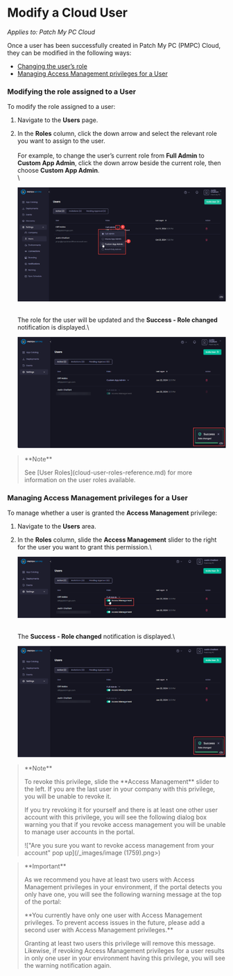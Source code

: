 # Modify a Cloud User

_Applies to: Patch My PC Cloud_

Once a user has been successfully created in Patch My PC (PMPC) Cloud, they can be modified in the following ways:

* [Changing the user’s role](modify-a-cloud-user.md#modifying-the-role-assigned-to-a-user)
* [Managing Access Management privileges for a User](modify-a-cloud-user.md#managing-access-management-privileges-for-a-user)

### Modifying the role assigned to a User

To modify the role assigned to a user:

1. Navigate to the **Users** page.
2.  In the **Roles** column, click the down arrow and select the relevant role you want to assign to the user.\
    \
    For example, to change the user’s current role from **Full Admin** to **Custom App Admin**, click the down arrow beside the current role, then choose **Custom App Admin**.\
    \


    ![Selecting the required user role from the list of roles dropdown](/_images/image-(2118).png "Selecting the required user role from the list of roles dropdown")

    \
    The role for the user will be updated and the **Success - Role changed** notification is displayed.\


    ![“Success - Role changed” notification](/_images/image-(1648).png "“Success - Role changed” notification")

<blockquote class="wp-block-quote">
<p>**Note**</p>
<p>See [User Roles](cloud-user-roles-reference.md) for more information on the user roles available.</p>
</blockquote>

### Managing Access Management privileges for a User

To manage whether a user is granted the **Access Management** privilege:

1. Navigate to the **Users** area.
2.  In the **Roles** column, slide the **Access Management** slider to the right for the user you want to grant this permission.\


    ![Using the slider to grant “Access Management” privileges](/_images/image-(1649).png "Using the slider to grant “Access Management” privileges")

    \
    The **Success - Role changed** notification is displayed.\


    ![The “Success - Role changed&#x22; notification](/_images/image-(1650).png "The “Success - Role changed&#x22; notification")

<blockquote class="wp-block-quote">
<p>**Note**</p>
<p>To revoke this privilege, slide the **Access Management** slider to the left. If you are the last user in your company with this privilege, you will be unable to revoke it.</p>
<p>If you try revoking it for yourself and there is at least one other user account with this privilege, you will see the following dialog box warning you that if you revoke access management you will be unable to manage user accounts in the portal.</p>
<p>!["Are you sure you want to revoke access management from your account" pop up](/_images/image (1759).png>)&#x20;</p>
</blockquote>

<blockquote class="wp-block-quote">
<p>**Important**</p>
<p>As we recommend you have at least two users with Access Management privileges in your environment, if the portal detects you only have one, you will see the following warning message at the top of the portal:</p>
<p>**You currently have only one user with Access Management privileges. To prevent access issues in the future, please add a second user with Access Management privileges.**</p>
<p>Granting at least two users this privilege will remove this message. Likewise, if revoking Access Management privileges for a user results in only one user in your environment having this privilege, you will see the warning notification again.</p>
</blockquote>